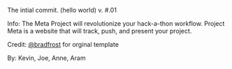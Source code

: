 The intial commit.
(hello world)
v. #.01

Info:
The Meta Project will revolutionize your hack-a-thon workflow. Project Meta is a website that will track, push, and present your project.

Credit:
[@bradfrost](https://github.com/bradfrost/) for orginal template

By:
Kevin,
Joe,
Anne,
Aram